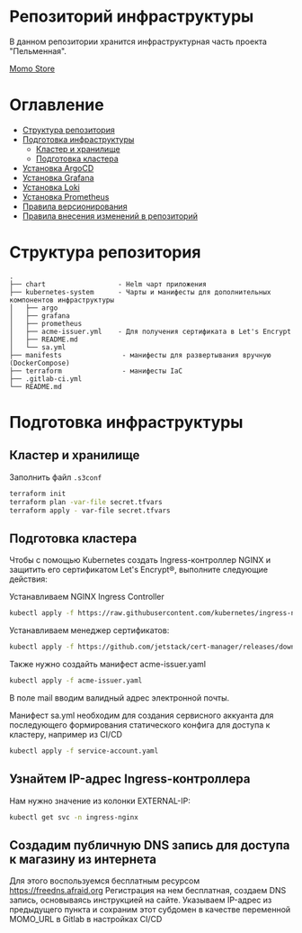 # Репозиторий инфраструктуры <!-- omit in toc -->

В данном репозитории хранится инфраструктурная часть проекта "Пельменная".

[Momo Store](https://gitlab.praktikum-services.ru/std-018-014/momo-store)

# Оглавление <!-- omit in toc -->

- [Cтруктура репозитория](#cтруктура-репозитория)
- [Подготовка инфраструктуры](#подготовка-инфраструктуры)
  - [Кластер и хранилище](#кластер-и-хранилище)
  - [Подготовка кластера](#подготовка-кластера)
- [Установка ArgoCD](#установка-argocd)
- [Установка Grafana](#установка-grafana)
- [Установка Loki](#установка-loki)
- [Установка Prometheus](#установка-prometheus)
- [Правила версионирования](#правила-версионирования)
- [Правила внесения изменений в репозиторий](#правила-внесения-изменений-в-репозиторий)


# Cтруктура репозитория

```
.
├── chart                  - Helm чарт приложения
├── kubernetes-system      - Чарты и манифесты для дополнительных компонентов инфраструктуры
│   ├── argo
│   ├── grafana
│   ├── prometheus
│   ├── acme-issuer.yml    - Для получения сертификата в Let's Encrypt
│   ├── README.md
│   └── sa.yml
├── manifests               - манифесты для развертывания вручную (DockerCompose)
├── terraform               - манифесты IaC
├── .gitlab-ci.yml
└── README.md
```

# Подготовка инфраструктуры

## Кластер и хранилище

Заполнить файл `.s3conf`

```bash
terraform init
terraform plan -var-file secret.tfvars
terraform apply - var-file secret.tfvars
```

## Подготовка кластера

Чтобы с помощью Kubernetes создать Ingress-контроллер NGINX и защитить его сертификатом Let's Encrypt®, выполните следующие действия:

 Устанавливаем NGINX Ingress Controller

```bash
kubectl apply -f https://raw.githubusercontent.com/kubernetes/ingress-nginx/controller-v1.5.1/deploy/static/provider/cloud/deploy.yaml
```

Устанавливаем менеджер сертификатов:

```bash
kubectl apply -f https://github.com/jetstack/cert-manager/releases/download/v1.6.1/cert-manager.yaml
```

Также нужно создайть манифест acme-issuer.yaml

```bash
kubectl apply -f acme-issuer.yaml
```
В поле mail вводим валидный адрес электронной почты. 

Манифест sa.yml необходим для создания сервисного аккуанта для последующего формирования статического конфига для доступа к кластеру, например из CI/CD

```bash
kubectl apply -f service-account.yaml
```

## Узнайтем IP-адрес Ingress-контроллера

Нам нужно значение из колонки EXTERNAL-IP:

```bash
kubectl get svc -n ingress-nginx
```
## Создадим публичную DNS запись для доступа к магазину из интернета

Для этого воспользуемся бесплатным ресурсом https://freedns.afraid.org
Регистрация на нем бесплатная, создаем DNS запись, основываясь инструкцией на сайте.
Указываем IP-адрес из предыдущего пункта и сохраним этот субдомен в качестве переменной MOMO_URL в Gitlab в настройках CI/CD
